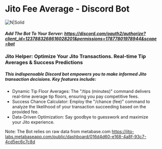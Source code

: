 # Jito Fee Average - Discord Bot
![N|Solid](https://i.imgur.com/PdUjhdx.png)
##### Add The Bot To Your Server:  https://discord.com/oauth2/authorize?client_id=1237883268616028201&permissions=17877801978944&scope=bot


### Jito Helper: Optimize Your Jito Transactions. Real-time Tip Averages & Success Predictions

##### This indispensable Discord bot empowers you to make informed Jito transaction decisions. Key features include:

-  Dynamic Tip Floor Averages: The "/tips (minutes)" command delivers real-time average tip floors, ensuring you pay competitive fees.
-   Success Chance Calculator: Employ the "/chance (fee)" command to analyze the likelihood of your transaction succeeding based on the provided fee.
-   Data-Driven Optimization: Say goodbye to guesswork and maximize your Jito experience.
  
Note: The Bot relies on raw data from metabase.com https://jito-labs.metabaseapp.com/public/dashboard/016d4d60-e168-4a8f-93c7-4cd5ec6c7c8d
